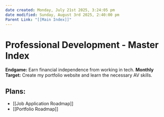 ```yaml
---
date created: Monday, July 21st 2025, 3:24:05 pm
date modified: Sunday, August 3rd 2025, 2:40:00 pm
Parent Link: "[[Main Index]]"
---
```


# Professional Development - Master Index

**Endgame:** Earn financial independence from working in tech.
**Monthly Target:** Create my portfolio website and learn the necessary AV skills.

## Plans:
- [[Job Application Roadmap]]
- [[Portfolio Roadmap]]
